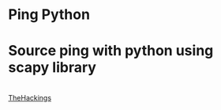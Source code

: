# Ping Python

<h1> Source ping with python using scapy library </h1>
<br>
<a href="https://t.me/thehackings">TheHackings</a>
